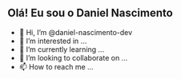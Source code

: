 ## Olá! Eu sou o Daniel Nascimento

- 👋 Hi, I’m @daniel-nascimento-dev
- 👀 I’m interested in ...
- 🌱 I’m currently learning ...
- 💞️ I’m looking to collaborate on ...
- 📫 How to reach me ...
